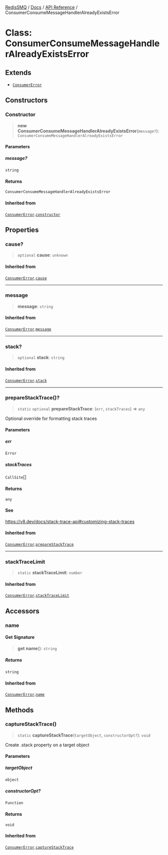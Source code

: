 [RedisSMQ](../../../README.md) / [Docs](../../README.md) / [API Reference](../README.md) / ConsumerConsumeMessageHandlerAlreadyExistsError

# Class: ConsumerConsumeMessageHandlerAlreadyExistsError

## Extends

- [`ConsumerError`](ConsumerError.md)

## Constructors

### Constructor

> **new ConsumerConsumeMessageHandlerAlreadyExistsError**(`message?`): `ConsumerConsumeMessageHandlerAlreadyExistsError`

#### Parameters

##### message?

`string`

#### Returns

`ConsumerConsumeMessageHandlerAlreadyExistsError`

#### Inherited from

[`ConsumerError`](ConsumerError.md).[`constructor`](ConsumerError.md#constructor)

## Properties

### cause?

> `optional` **cause**: `unknown`

#### Inherited from

[`ConsumerError`](ConsumerError.md).[`cause`](ConsumerError.md#cause)

***

### message

> **message**: `string`

#### Inherited from

[`ConsumerError`](ConsumerError.md).[`message`](ConsumerError.md#message)

***

### stack?

> `optional` **stack**: `string`

#### Inherited from

[`ConsumerError`](ConsumerError.md).[`stack`](ConsumerError.md#stack)

***

### prepareStackTrace()?

> `static` `optional` **prepareStackTrace**: (`err`, `stackTraces`) => `any`

Optional override for formatting stack traces

#### Parameters

##### err

`Error`

##### stackTraces

`CallSite`[]

#### Returns

`any`

#### See

https://v8.dev/docs/stack-trace-api#customizing-stack-traces

#### Inherited from

[`ConsumerError`](ConsumerError.md).[`prepareStackTrace`](ConsumerError.md#preparestacktrace)

***

### stackTraceLimit

> `static` **stackTraceLimit**: `number`

#### Inherited from

[`ConsumerError`](ConsumerError.md).[`stackTraceLimit`](ConsumerError.md#stacktracelimit)

## Accessors

### name

#### Get Signature

> **get** **name**(): `string`

##### Returns

`string`

#### Inherited from

[`ConsumerError`](ConsumerError.md).[`name`](ConsumerError.md#name)

## Methods

### captureStackTrace()

> `static` **captureStackTrace**(`targetObject`, `constructorOpt?`): `void`

Create .stack property on a target object

#### Parameters

##### targetObject

`object`

##### constructorOpt?

`Function`

#### Returns

`void`

#### Inherited from

[`ConsumerError`](ConsumerError.md).[`captureStackTrace`](ConsumerError.md#capturestacktrace)
